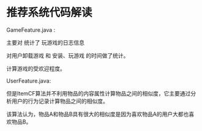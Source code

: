 # 推荐系统代码解读

GameFeature.java :

主要对 统计了 玩游戏的日志信息

对用户卸载游戏 和 安装、玩游戏 的时间做了统计。

计算游戏的受欢迎程度。



UserFeature.java:









但是ItemCF算法并不利用物品的内容属性计算物品之间的相似度，它主要通过分析用户的行为记录计算物品之间的相似度。

该算法认为，物品A和物品B具有很大的相似度是因为喜欢物品A的用户大都也喜欢物品B。